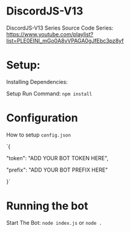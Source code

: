 # DiscordJS-V13
DiscordJS-V13 Series Source Code
Series: https://www.youtube.com/playlist?list=PLE0EINI_mGo0A8vVPAGA0gJfEbc3pz8yf

# Setup:

Installing Dependencies:

Setup Run Command: `npm install`

# Configuration

How to setup `config.json`

`{

"token": "ADD YOUR BOT TOKEN HERE",

"prefix": "ADD YOUR BOT PREFIX HERE"

}`


# Running the bot

Start The Bot: `node index.js` or `node .`



